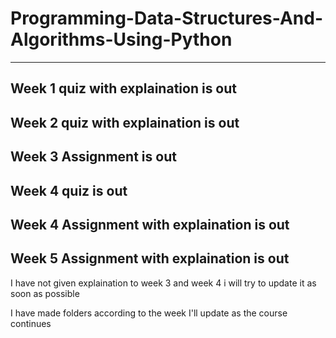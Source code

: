# Programming-Data-Structures-And-Algorithms-Using-Python

---

Week 1 quiz with explaination is out
------------------------------------

Week 2 quiz with explaination is out
------------------------------------

Week 3 Assignment is out
------------------------------------

Week 4 quiz is out
------------------------------------

Week 4 Assignment with explaination is out
------------------------------------

Week 5 Assignment with explaination is out
------------------------------------
I have not given explaination to week 3 and week 4 i will try to update it as soon as possible


I have made folders according to the week
I'll update as the course continues
